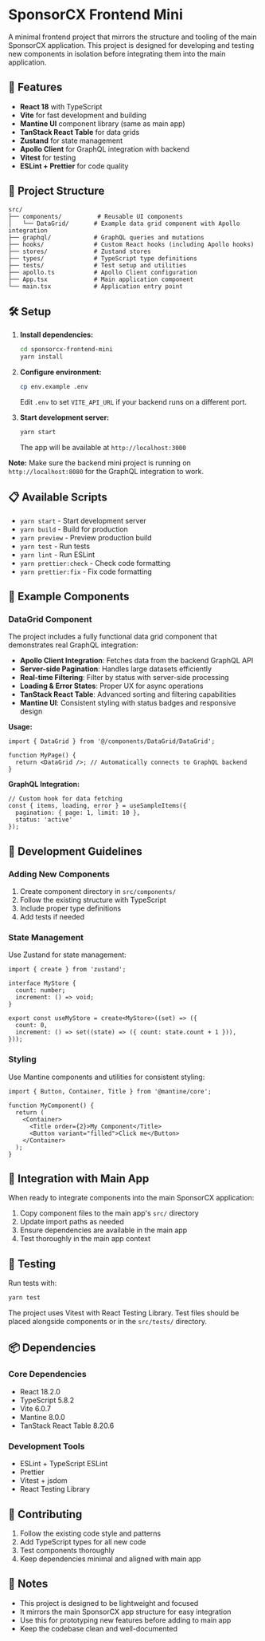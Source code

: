 # SponsorCX Frontend Mini

A minimal frontend project that mirrors the structure and tooling of the main SponsorCX application. This project is designed for developing and testing new components in isolation before integrating them into the main application.

## 🚀 Features

- **React 18** with TypeScript
- **Vite** for fast development and building
- **Mantine UI** component library (same as main app)
- **TanStack React Table** for data grids
- **Zustand** for state management
- **Apollo Client** for GraphQL integration with backend
- **Vitest** for testing
- **ESLint + Prettier** for code quality

## 📁 Project Structure

```
src/
├── components/          # Reusable UI components
│   └── DataGrid/       # Example data grid component with Apollo integration
├── graphql/            # GraphQL queries and mutations
├── hooks/              # Custom React hooks (including Apollo hooks)
├── stores/             # Zustand stores
├── types/              # TypeScript type definitions
├── tests/              # Test setup and utilities
├── apollo.ts           # Apollo Client configuration
├── App.tsx             # Main application component
└── main.tsx            # Application entry point
```

## 🛠️ Setup

1. **Install dependencies:**
   ```bash
   cd sponsorcx-frontend-mini
   yarn install
   ```

2. **Configure environment:**
   ```bash
   cp env.example .env
   ```
   Edit `.env` to set `VITE_API_URL` if your backend runs on a different port.

3. **Start development server:**
   ```bash
   yarn start
   ```
   The app will be available at `http://localhost:3000`

**Note:** Make sure the backend mini project is running on `http://localhost:8080` for the GraphQL integration to work.

## 📋 Available Scripts

- `yarn start` - Start development server
- `yarn build` - Build for production
- `yarn preview` - Preview production build
- `yarn test` - Run tests
- `yarn lint` - Run ESLint
- `yarn prettier:check` - Check code formatting
- `yarn prettier:fix` - Fix code formatting

## 🎯 Example Components

### DataGrid Component

The project includes a fully functional data grid component that demonstrates real GraphQL integration:

- **Apollo Client Integration**: Fetches data from the backend GraphQL API
- **Server-side Pagination**: Handles large datasets efficiently
- **Real-time Filtering**: Filter by status with server-side processing
- **Loading & Error States**: Proper UX for async operations
- **TanStack React Table**: Advanced sorting and filtering capabilities
- **Mantine UI**: Consistent styling with status badges and responsive design

**Usage:**
```tsx
import { DataGrid } from '@/components/DataGrid/DataGrid';

function MyPage() {
  return <DataGrid />; // Automatically connects to GraphQL backend
}
```

**GraphQL Integration:**
```tsx
// Custom hook for data fetching
const { items, loading, error } = useSampleItems({
  pagination: { page: 1, limit: 10 },
  status: 'active'
});
```

## 🔧 Development Guidelines

### Adding New Components

1. Create component directory in `src/components/`
2. Follow the existing structure with TypeScript
3. Include proper type definitions
4. Add tests if needed

### State Management

Use Zustand for state management:

```tsx
import { create } from 'zustand';

interface MyStore {
  count: number;
  increment: () => void;
}

export const useMyStore = create<MyStore>((set) => ({
  count: 0,
  increment: () => set((state) => ({ count: state.count + 1 })),
}));
```

### Styling

Use Mantine components and utilities for consistent styling:

```tsx
import { Button, Container, Title } from '@mantine/core';

function MyComponent() {
  return (
    <Container>
      <Title order={2}>My Component</Title>
      <Button variant="filled">Click me</Button>
    </Container>
  );
}
```

## 🔗 Integration with Main App

When ready to integrate components into the main SponsorCX application:

1. Copy component files to the main app's `src/` directory
2. Update import paths as needed
3. Ensure dependencies are available in the main app
4. Test thoroughly in the main app context

## 🧪 Testing

Run tests with:
```bash
yarn test
```

The project uses Vitest with React Testing Library. Test files should be placed alongside components or in the `src/tests/` directory.

## 📦 Dependencies

### Core Dependencies
- React 18.2.0
- TypeScript 5.8.2
- Vite 6.0.7
- Mantine 8.0.0
- TanStack React Table 8.20.6

### Development Tools
- ESLint + TypeScript ESLint
- Prettier
- Vitest + jsdom
- React Testing Library

## 🤝 Contributing

1. Follow the existing code style and patterns
2. Add TypeScript types for all new code
3. Test components thoroughly
4. Keep dependencies minimal and aligned with main app

## 📝 Notes

- This project is designed to be lightweight and focused
- It mirrors the main SponsorCX app structure for easy integration
- Use this for prototyping new features before adding to main app
- Keep the codebase clean and well-documented
